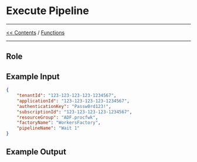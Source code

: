 # Execute Pipeline

___
[<< Contents](/procfwk/contents) / [Functions](/procfwk/functions)

___

## Role


## Example Input

```json
{
	"tenantId": "123-123-123-123-1234567",
	"applicationId": "123-123-123-123-1234567",
	"authenticationKey": "Passw0rd123!",
	"subscriptionId": "123-123-123-123-1234567",
	"resourceGroup": "ADF.procfwk",
	"factoryName": "WorkersFactory",
	"pipelineName": "Wait 1"
}
```

## Example Output